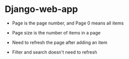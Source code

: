 # Django-web-app
- Page is the page number, and Page 0 means all items

- Page size is the number of items in a page

- Need to refresh the page after adding an item

- Filter and search doesn't need to refresh
